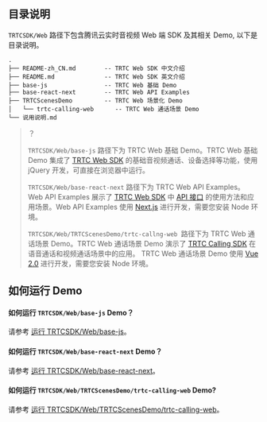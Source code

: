 ## 目录说明

`TRTCSDK/Web` 路径下包含腾讯云实时音视频 Web 端 SDK 及其相关 Demo, 以下是目录说明。

```
.
├── README-zh_CN.md        -- TRTC Web SDK 中文介绍
├── README.md              -- TRTC Web SDK 英文介绍
├── base-js                -- TRTC Web 基础 Demo
├── base-react-next        -- TRTC Web API Examples
├── TRTCScenesDemo         -- TRTC Web 场景化 Demo
│   └── trtc-calling-web      -- TRTC Web 通话场景 Demo
└── 说用说明.md
```

> ？
>
> `TRTCSDK/Web/base-js` 路径下为 TRTC Web 基础 Demo。TRTC Web 基础 Demo 集成了 [TRTC Web SDK](https://www.npmjs.com/package/trtc-js-sdk) 的基础音视频通话、设备选择等功能，使用 jQuery 开发，可直接在浏览器中运行。
>
> `TRTCSDK/Web/base-react-next` 路径下为 TRTC Web API Examples。Web API Examples 展示了 [TRTC Web SDK](https://www.npmjs.com/package/trtc-js-sdk) 中 [API 接口](https://web.sdk.qcloud.com/trtc/webrtc/doc/zh-cn/Client.html) 的使用方法和应用场景。Web API Examples 使用 [Next.js](https://www.nextjs.cn/) 进行开发，需要您安装 Node 环境。
>
> `TRTCSDK/Web/TRTCScenesDemo/trtc-callng-web `路径下为 TRTC Web 通话场景 Demo。TRTC Web 通话场景 Demo 演示了 [TRTC Calling SDK](https://www.npmjs.com/package/trtc-calling-js)  在语音通话和视频通话场景中的应用。 TRTC Web 通话场景 Demo 使用 [Vue 2.0](https://cn.vuejs.org/index.html) 进行开发，需要您安装 Node 环境。

## 如何运行 Demo

#### 如何运行 `TRTCSDK/Web/base-js` Demo？

请参考 [运行 TRTCSDK/Web/base-js](https://github.com/tencentyun/TRTCSDK/tree/master/Web/base-js)。

#### 如何运行 `TRTCSDK/Web/base-react-next` Demo？

请参考 [运行 TRTCSDK/Web/base-react-next](https://github.com/tencentyun/TRTCSDK/tree/master/Web/base-react-next)。

#### 如何运行 `TRTCSDK/Web/TRTCScenesDemo/trtc-calling-web` Demo?

请参考 [运行 TRTCSDK/Web/TRTCScenesDemo/trtc-calling-web](https://github.com/tencentyun/TRTCSDK/tree/master/Web/TRTCScenesDemo/trtc-calling-web)。

